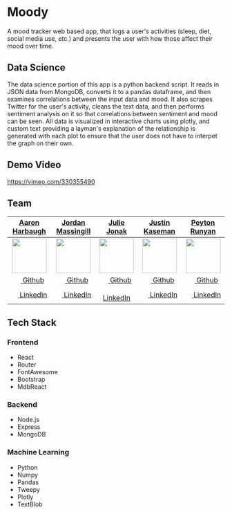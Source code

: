 # Moody

A mood tracker web based app, that logs a user's activities (sleep, diet, social media use, etc.) and presents the user with how those affect their mood over time.

## Data Science 

The data science portion of this app is a python backend script. It reads in JSON data from MongoDB, converts it to a pandas dataframe, and then examines correlations between the input data and mood. It also scrapes Twitter for the user's activity, cleans the text data, and then performs sentiment analysis on it so that correlations between sentiment and mood can be seen. All data is visualized in interactive charts using plotly, and custom text providing a layman's explanation of the relationship is generated with each plot to ensure that the user does not have to interpet the graph on their own.

## Demo Video

https://vimeo.com/330355490

## Team
|   [**Aaron Harbaugh**](https://github.com/aaharbaugh)  |   [**Jordan Massingill**](https://github.com/jordan-massingill)   |    [**Julie Jonak**](https://github.com/juliejonak)    |   [**Justin Kaseman**](https://github.com/Jkasem)  |   [**Peyton Runyan**](https://github.com/peytonrunyan)  |
|:----------------:|:----------------:|:---------------:|:---------------:|:---------------:|
| [<img src="https://avatars0.githubusercontent.com/u/29643223?s=460&v=4" width="80">](https://github.com/aaharbaugh) | [<img src="https://avatars0.githubusercontent.com/u/37593557?s=460&v=4" width="80">](https://github.com/jordan-massingill)  | [<img src="https://avatars0.githubusercontent.com/u/41002881?s=460&v=4" width="80">](https://github.com/juliejonak) | [<img src="https://avatars1.githubusercontent.com/u/28818476?s=460&v=4" width="80">](https://github.com/Jkasem) | [<img src="https://avatars1.githubusercontent.com/u/44583861?s=460&v=4" width="80">](https://github.com/peytonrunyan) 
| [<img src="https://github.com/favicon.ico" width="15"> Github](https://github.com/aaharbaugh)  |  [<img src="https://github.com/favicon.ico" width="15"> Github](https://github.com/jordan-massingill) | [<img src="https://github.com/favicon.ico" width="15"> Github](https://github.com/juliejonak)  | [<img src="https://github.com/favicon.ico" width="15"> Github](https://github.com/Jkasem) | [<img src="https://github.com/favicon.ico" width="15"> Github](https://github.com/peytonrunyan)  
| [ <img src="https://static.licdn.com/sc/h/al2o9zrvru7aqj8e1x2rzsrca" width="15"> LinkedIn](https://www.linkedin.com/in/aaron-harbaugh-0b56825/) | [ <img src="https://static.licdn.com/sc/h/al2o9zrvru7aqj8e1x2rzsrca" width="15"> LinkedIn](https://www.linkedin.com/in/jordan-massingill-53b469bb/) | [ <img src="https://static.licdn.com/sc/h/al2o9zrvru7aqj8e1x2rzsrca" width="15"> LinkedIn](https://www.linkedin.com/in/juliejonak/) | [ <img src="https://static.licdn.com/sc/h/al2o9zrvru7aqj8e1x2rzsrca" width="15"> LinkedIn](https://www.linkedin.com/in/christopher-beards-1292b529/) | [ <img src="https://static.licdn.com/sc/h/al2o9zrvru7aqj8e1x2rzsrca" width="15"> LinkedIn](https://www.linkedin.com/in/justin-kaseman/) | [ <img src="https://static.licdn.com/sc/h/al2o9zrvru7aqj8e1x2rzsrca" width="15"> LinkedIn](https://www.linkedin.com/in/peyton-runyan/) |


## Tech Stack

### Frontend

- React
- Router
- FontAwesome
- Bootstrap
- MdbReact

### Backend

- Node.js
- Express
- MongoDB

### Machine Learning

- Python
- Numpy
- Pandas
- Tweepy
- Plotly
- TextBlob
